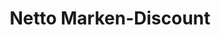 ---
title: "Netto Marken-Discount"
url: /blankenburg-harz/netto-marken-discount-wernigeroeder-strasse/
shop: Supermarkt
---